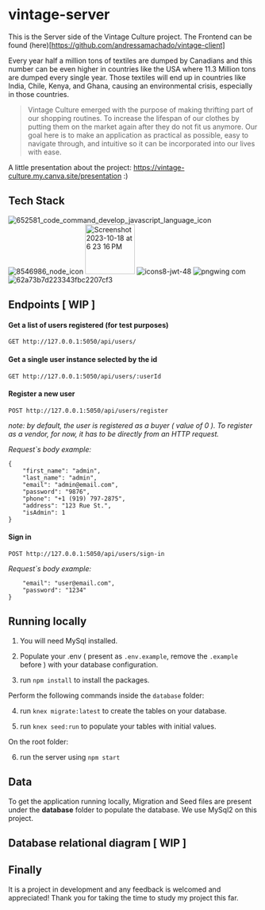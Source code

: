# vintage-server

This is the Server side of the Vintage Culture project. The Frontend can be found (here)[https://github.com/andressamachado/vintage-client]

Every year half a million tons of textiles are dumped by Canadians and this number can be even higher in countries like the USA where 11.3 Million tons are dumped every single year. 
Those textiles will end up in countries like India, Chile, Kenya, and Ghana, causing an environmental crisis, especially in those countries. 

> Vintage Culture emerged with the purpose of making thrifting part of our shopping routines. To increase the lifespan of our clothes by putting them on the market again after they do not fit us anymore.
> Our goal here is to make an application as practical as possible, easy to navigate through, and intuitive so it can be incorporated into our lives with ease. 

A little presentation about the project: https://vintage-culture.my.canva.site/presentation :) 

## Tech Stack 
![652581_code_command_develop_javascript_language_icon](https://github.com/andressamachado/vintage-server/assets/37486615/180017ef-7812-41e0-90b6-4105d5c1e161)
     ![8546986_node_icon](https://github.com/andressamachado/vintage-server/assets/37486615/dae75454-bef3-4da4-b331-eaa2418cadbc)
     <img width="100" alt="Screenshot 2023-10-18 at 6 23 16 PM" src="https://github.com/andressamachado/vintage-server/assets/37486615/12497d77-e193-4cb9-8ae9-1159e58d7e56">
     ![icons8-jwt-48](https://github.com/andressamachado/vintage-server/assets/37486615/154b6c35-9e69-4b41-8586-bf29a00fb7d3)
     ![pngwing com](https://github.com/andressamachado/vintage-server/assets/37486615/1e602a2c-bfae-424b-839e-710af891908c)
     ![62a73b7d223343fbc2207cf3](https://github.com/andressamachado/vintage-server/assets/37486615/d0d14a7f-9ba1-40cb-a1f7-d047effbebb1)

## Endpoints [ WIP ]
#### Get a list of users registered (for test purposes)

```GET http://127.0.0.1:5050/api/users/```

#### Get a single user instance selected by the id

```GET http://127.0.0.1:5050/api/users/:userId```

#### Register a new user 

```POST http://127.0.0.1:5050/api/users/register```

*note: by default, the user is registered as a buyer ( value of 0 ). 
To register as a vendor, for now, it has to be directly from an HTTP request.*
 
*Request`s body example:*

```
{
    "first_name": "admin",
    "last_name": "admin",
    "email": "admin@email.com",
    "password": "9876",
    "phone": "+1 (919) 797-2875",
    "address": "123 Rue St.",
    "isAdmin": 1
}
```

#### Sign in 

```POST http://127.0.0.1:5050/api/users/sign-in```

*Request`s body example:*

```{
    "email": "user@email.com",
    "password": "1234"
}
```

## Running locally 
1. You will need MySql installed. 

2. Populate your .env ( present as ```.env.example```, remove the ```.example``` before ) with your database configuration. 

3. run `npm install` to install the packages.


Perform the following commands inside the ```database``` folder: 

4. run `knex migrate:latest` to create the tables on your database. 

5. run  `knex seed:run` to populate your tables with initial values.

On the root folder:

6. run the server using ```npm start```


## Data 
To get the application running locally, Migration and Seed files are present under the **database** folder to populate the database. We use MySql2 on this project.

## Database relational diagram [ WIP ]

## Finally 
It is a project in development and any feedback is welcomed and appreciated! Thank you for taking the time to study my project this far. 




